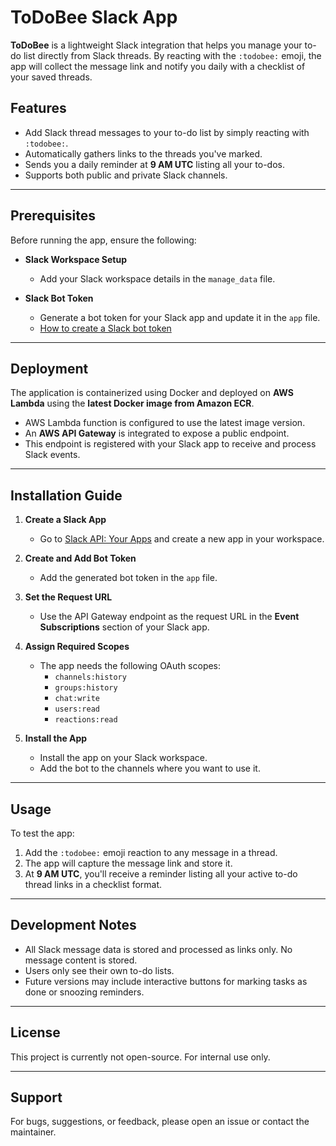 # ToDoBee Slack App

**ToDoBee** is a lightweight Slack integration that helps you manage your to-do list directly from Slack threads. By reacting with the `:todobee:` emoji, the app will collect the message link and notify you daily with a checklist of your saved threads.

## Features

- Add Slack thread messages to your to-do list by simply reacting with `:todobee:`.
- Automatically gathers links to the threads you've marked.
- Sends you a daily reminder at **9 AM UTC** listing all your to-dos.
- Supports both public and private Slack channels.

---

## Prerequisites

Before running the app, ensure the following:

- **Slack Workspace Setup**
  - Add your Slack workspace details in the `manage_data` file.
  
- **Slack Bot Token**
  - Generate a bot token for your Slack app and update it in the `app` file.
  - [How to create a Slack bot token](https://api.slack.com/authentication/token-types#bot)

---

## Deployment

The application is containerized using Docker and deployed on **AWS Lambda** using the **latest Docker image from Amazon ECR**.

- AWS Lambda function is configured to use the latest image version.
- An **AWS API Gateway** is integrated to expose a public endpoint.
- This endpoint is registered with your Slack app to receive and process Slack events.

---

## Installation Guide

1. **Create a Slack App**
   - Go to [Slack API: Your Apps](https://api.slack.com/apps) and create a new app in your workspace.

2. **Create and Add Bot Token**
   - Add the generated bot token in the `app` file.

3. **Set the Request URL**
   - Use the API Gateway endpoint as the request URL in the **Event Subscriptions** section of your Slack app.

4. **Assign Required Scopes**
   - The app needs the following OAuth scopes:
     - `channels:history`
     - `groups:history`
     - `chat:write`
     - `users:read`
     - `reactions:read`

5. **Install the App**
   - Install the app on your Slack workspace.
   - Add the bot to the channels where you want to use it.

---

## Usage

To test the app:

1. Add the `:todobee:` emoji reaction to any message in a thread.
2. The app will capture the message link and store it.
3. At **9 AM UTC**, you'll receive a reminder listing all your active to-do thread links in a checklist format.

---

## Development Notes

- All Slack message data is stored and processed as links only. No message content is stored.
- Users only see their own to-do lists.
- Future versions may include interactive buttons for marking tasks as done or snoozing reminders.

---

## License

This project is currently not open-source. For internal use only.

---

## Support

For bugs, suggestions, or feedback, please open an issue or contact the maintainer.




